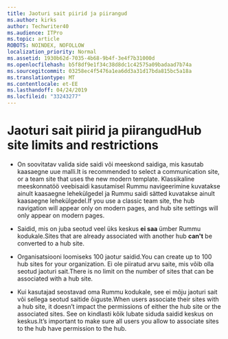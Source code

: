 ```yaml
---
title: Jaoturi sait piirid ja piirangud
ms.author: kirks
author: Techwriter40
ms.audience: ITPro
ms.topic: article
ROBOTS: NOINDEX, NOFOLLOW
localization_priority: Normal
ms.assetid: 1930b62d-7035-4b68-9b4f-3e4f7b31000d
ms.openlocfilehash: b5f8df9e1f34c38d8dc1c42575a09badaad7b74a
ms.sourcegitcommit: 03258ec4f5476a1ea6dd3a31d17bda815bc5a18a
ms.translationtype: MT
ms.contentlocale: et-EE
ms.lasthandoff: 04/24/2019
ms.locfileid: "33243277"
---
```

# <a name="hub-site-limits-and-restrictions"></a><span data-ttu-id="dc9c1-102">Jaoturi sait piirid ja piirangud</span><span class="sxs-lookup"><span data-stu-id="dc9c1-102">Hub site limits and restrictions</span></span>


- <span data-ttu-id="dc9c1-103">On soovitatav valida side saidi või meeskond saidiga, mis kasutab kaasaegne uue malli.</span><span class="sxs-lookup"><span data-stu-id="dc9c1-103">It is recommended to select a communication site, or a team site that uses the new modern template.</span></span> <span data-ttu-id="dc9c1-104">Klassikaline meeskonnatöö veebisaidi kasutamisel Rummu navigeerimine kuvatakse ainult kaasaegne lehekülgedel ja Rummu saidi sätted kuvatakse ainult kaasaegne lehekülgedel.</span><span class="sxs-lookup"><span data-stu-id="dc9c1-104">If you use a classic team site, the hub navigation will appear only on modern pages, and hub site settings will only appear on modern pages.</span></span>


- <span data-ttu-id="dc9c1-105">Saidid, mis on juba seotud veel üks keskus **ei saa** ümber Rummu kodukale.</span><span class="sxs-lookup"><span data-stu-id="dc9c1-105">Sites that are already associated with another hub **can't** be converted to a hub site.</span></span>


- <span data-ttu-id="dc9c1-106">Organisatsiooni loomiseks 100 jaotur saidid.</span><span class="sxs-lookup"><span data-stu-id="dc9c1-106">You can create up to 100 hub sites for your organization.</span></span> <span data-ttu-id="dc9c1-107">Ei ole piiratud arvu saite, mis võib olla seotud jaoturi sait.</span><span class="sxs-lookup"><span data-stu-id="dc9c1-107">There is no limit on the number of sites that can be associated with a hub site.</span></span>


- <span data-ttu-id="dc9c1-108">Kui kasutajad seostavad oma Rummu kodukale, see ei mõju jaoturi sait või sellega seotud saitide õiguste.</span><span class="sxs-lookup"><span data-stu-id="dc9c1-108">When users associate their sites with a hub site, it doesn’t impact the permissions of either the hub site or the associated sites.</span></span> <span data-ttu-id="dc9c1-109">See on kindlasti kõik lubate siduda saidid keskus on keskus.</span><span class="sxs-lookup"><span data-stu-id="dc9c1-109">It’s important to make sure all users you allow to associate sites to the hub have permission to the hub.</span></span>

